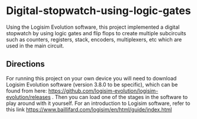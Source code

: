 # Digital-stopwatch-using-logic-gates
Using the Logisim Evolution software, this project implemented a digital stopwatch by using logic gates and flip flops to create multiple subcircuits such as counters, registers, stack, encoders, multiplexers, etc which are used in the main circuit.

## Directions
For running this project on your own device you will need to download Logisim Evolution software (version 3.8.0 to be specific), which can be found from here: https://github.com/logisim-evolution/logisim-evolution/releases . Then you can load one of the stages in the software to play around with it yourself. For an introduction to Logisim software, refer to this link https://www.baillifard.com/logisim/en/html/guide/index.html 
